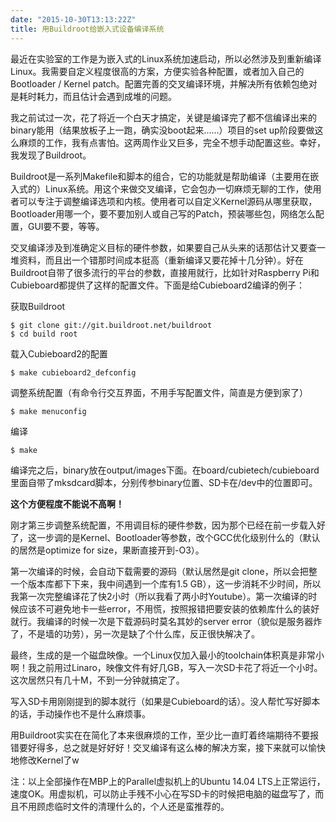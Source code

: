 ```yaml
---
date: "2015-10-30T13:13:22Z"
title: 用Buildroot给嵌入式设备编译系统
---
```


最近在实验室的工作是为嵌入式的Linux系统加速启动，所以必然涉及到重新编译Linux。我需要自定义程度很高的方案，方便实验各种配置，或者加入自己的Bootloader / Kernel patch。配置完善的交叉编译环境，并解决所有依赖包绝对是耗时耗力，而且估计会遇到成堆的问题。

我之前试过一次，花了将近一个白天才搞定，关键是编译完了都不信编译出来的binary能用（结果放板子上一跑，确实没boot起来……）项目的set up阶段要做这么麻烦的工作，我有点害怕。这两周作业又巨多，完全不想手动配置这些。幸好，我发现了Buildroot。

Buildroot是一系列Makefile和脚本的组合，它的功能就是帮助编译（主要用在嵌入式的）Linux系统。用这个来做交叉编译，它会包办一切麻烦无聊的工作，使用者可以专注于调整编译选项和内核。使用者可以自定义Kernel源码从哪里获取，Bootloader用哪一个，要不要加别人或自己写的Patch，预装哪些包，网络怎么配置，GUI要不要，等等。

交叉编译涉及到准确定义目标的硬件参数，如果要自己从头来的话那估计又要查一堆资料，而且出一个错那时间成本挺高（重新编译又要花掉十几分钟）。好在Buildroot自带了很多流行的平台的参数，直接用就行，比如针对Raspberry Pi和Cubieboard都提供了这样的配置文件。下面是给Cubieboard2编译的例子：

获取Buildroot

```
$ git clone git://git.buildroot.net/buildroot
$ cd build root
```

载入Cubieboard2的配置

```
$ make cubieboard2_defconfig
```

调整系统配置（有命令行交互界面，不用手写配置文件，简直是方便到家了）

```
$ make menuconfig
```

编译

```
$ make
```

编译完之后，binary放在output/images下面。在board/cubietech/cubieboard里面自带了mksdcard脚本，分别传参binary位置、SD卡在/dev中的位置即可。

**这个方便程度不能说不高啊！**

刚才第三步调整系统配置，不用调目标的硬件参数，因为那个已经在前一步载入好了，这一步调的是Kernel、Bootloader等参数，改个GCC优化级别什么的（默认的居然是optimize for size，果断直接开到-O3）。

第一次编译的时候，会自动下载需要的源码（默认居然是git clone，所以会把整一个版本库都下下来，我中间遇到一个库有1.5 GB），这一步消耗不少时间，所以我第一次完整编译花了快2小时（所以我看了两小时Youtube）。第一次编译的时候应该不可避免地卡一些error，不用慌，按照报错把要安装的依赖库什么的装好就行。我编译的时候一次是下载源码时莫名其妙的server error（貌似是服务器炸了，不是墙的功劳），另一次是缺了个什么库，反正很快解决了。

最终，生成的是一个磁盘映像。一个Linux仅加入最小的toolchain体积真是非常小啊！我之前用过Linaro，映像文件有好几GB，写入一次SD卡花了将近一个小时。这次居然只有几十M，不到一分钟就搞定了。

写入SD卡用刚刚提到的脚本就行（如果是Cubieboard的话）。没人帮忙写好脚本的话，手动操作也不是什么麻烦事。

用Buildroot实实在在简化了本来很麻烦的工作，至少比一直盯着终端期待不要报错要好得多，总之就是好好好！交叉编译有这么棒的解决方案，接下来就可以愉快地修改Kernel了w

注：以上全部操作在MBP上的Parallel虚拟机上的Ubuntu 14.04 LTS上正常运行，速度OK。用虚拟机，可以防止手残不小心在写SD卡的时候把电脑的磁盘写了，而且不用顾虑临时文件的清理什么的，个人还是蛮推荐的。